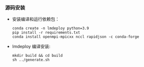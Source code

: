### 源码安装

- 安装编译和运行依赖包：

  ```shell
  conda create -n lmdeploy python=3.9
  pip install -r requirements.txt
  conda install openmpi-mpicxx nccl rapidjson -c conda-forge
  ```

- lmdeploy 编译安装:

  ```shell
  mkdir build && cd build
  sh ../generate.sh
  ```
